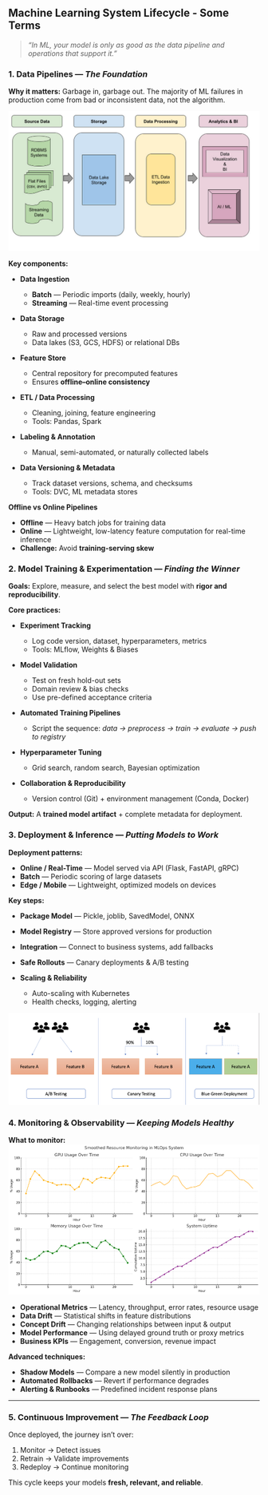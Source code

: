 
## Machine Learning System Lifecycle - Some Terms

> *“In ML, your model is only as good as the data pipeline and operations that support it.”*

### **1. Data Pipelines** — *The Foundation*

**Why it matters:**
Garbage in, garbage out. The majority of ML failures in production come from bad or inconsistent data, not the algorithm.

![alt text](img/image-2.png)

**Key components:**

* **Data Ingestion**

  * **Batch** — Periodic imports (daily, weekly, hourly)
  * **Streaming** — Real-time event processing
* **Data Storage**

  * Raw and processed versions
  * Data lakes (S3, GCS, HDFS) or relational DBs
* **Feature Store**

  * Central repository for precomputed features
  * Ensures **offline–online consistency**
* **ETL / Data Processing**

  * Cleaning, joining, feature engineering
  * Tools: Pandas, Spark
* **Labeling & Annotation**

  * Manual, semi-automated, or naturally collected labels
* **Data Versioning & Metadata**

  * Track dataset versions, schema, and checksums
  * Tools: DVC, ML metadata stores

**Offline vs Online Pipelines**

* **Offline** — Heavy batch jobs for training data
* **Online** — Lightweight, low-latency feature computation for real-time inference
* **Challenge:** Avoid **training-serving skew**



### **2. Model Training & Experimentation** — *Finding the Winner*

**Goals:**
Explore, measure, and select the best model with **rigor and reproducibility**.

**Core practices:**

* **Experiment Tracking**

  * Log code version, dataset, hyperparameters, metrics
  * Tools: MLflow, Weights & Biases
* **Model Validation**

  * Test on fresh hold-out sets
  * Domain review & bias checks
  * Use pre-defined acceptance criteria
* **Automated Training Pipelines**

  * Script the sequence: *data → preprocess → train → evaluate → push to registry*
* **Hyperparameter Tuning**

  * Grid search, random search, Bayesian optimization
* **Collaboration & Reproducibility**

  * Version control (Git) + environment management (Conda, Docker)

**Output:**
A **trained model artifact** + complete metadata for deployment.



### **3. Deployment & Inference** — *Putting Models to Work*

**Deployment patterns:**

* **Online / Real-Time** — Model served via API (Flask, FastAPI, gRPC)
* **Batch** — Periodic scoring of large datasets
* **Edge / Mobile** — Lightweight, optimized models on devices

**Key steps:**

* **Package Model** — Pickle, joblib, SavedModel, ONNX
* **Model Registry** — Store approved versions for production
* **Integration** — Connect to business systems, add fallbacks
* **Safe Rollouts** — Canary deployments & A/B testing
* **Scaling & Reliability**

  * Auto-scaling with Kubernetes
  * Health checks, logging, alerting

![alt text](img/image-1.png)

### **4. Monitoring & Observability** — *Keeping Models Healthy*

**What to monitor:**
![alt text](img/image.png)
* **Operational Metrics** — Latency, throughput, error rates, resource usage
* **Data Drift** — Statistical shifts in feature distributions
* **Concept Drift** — Changing relationships between input & output
* **Model Performance** — Using delayed ground truth or proxy metrics
* **Business KPIs** — Engagement, conversion, revenue impact

**Advanced techniques:**

* **Shadow Models** — Compare a new model silently in production
* **Automated Rollbacks** — Revert if performance degrades
* **Alerting & Runbooks** — Predefined incident response plans

---

### **5. Continuous Improvement** — *The Feedback Loop*

Once deployed, the journey isn’t over:

1. Monitor → Detect issues
2. Retrain → Validate improvements
3. Redeploy → Continue monitoring

This cycle keeps your models **fresh, relevant, and reliable**.

